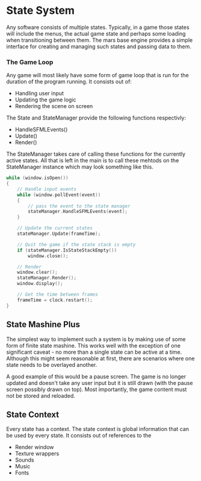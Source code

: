 # State System

Any software consists of multiple states. Typically, in a game those states will include the menus, the actual game state and perhaps some loading when transitioning between them. The mars base engine provides a simple interface for creating and managing such states and passing data to them.

### The Game Loop
Any game will most likely have some form of game loop that is run for the duration of the program running. It consists out of:

- Handling user input
- Updating the game logic
- Rendering the scene on screen

The State and StateManager provide the following functions respectivly:
- HandleSFMLEvents()
- Update()
- Render()

The StateManager takes care of calling these functions for the currently active states. All that is left in the main is to call these mehtods on the StateManager instance which may look something like this.

```c++
while (window.isOpen())
{
    // Handle input events
    while (window.pollEvent(event))
	{
		// pass the event to the state manager
		stateManager.HandleSFMLEvents(event);
	}

    // Update the current states
    stateManager.Update(frameTime);

    // Quit the game if the state stack is empty
    if (stateManager.IsStateStackEmpty())
        window.close();

    // Render
    window.clear();
	stateManager.Render();
	window.display();

    // Get the time between frames
    frameTime = clock.restart();
}
```

## State Mashine Plus
The simplest way to implement such a system is by making use of some form of finite state mashine. This works well with the exception of one significant caveat - no more than a single state can be active at a time. Although this might seem reasonable at first, there are scenarios where one state needs to be overlayed another.

A good example of this would be a pause screen. The game is no longer updated and doesn't take any user input but it is still drawn (with the pause screen possibly drawn on top). Most importantly, the game content must not be stored and reloaded.

## State Context
Every state has a context. The state context is global information that can be used by every state. It consists out of references to the

- Render window
- Texture wrappers
- Sounds
- Music
- Fonts

